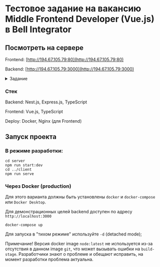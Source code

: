 # Тестовое задание на вакансию Middle Frontend Developer (Vue.js) в Bell Integrator

## Посмотреть на сервере
Frontend: [http://194.67.105.79:80](http://194.67.105.79:80)

Backend: [http://194.67.105.79:3000](http://194.67.105.79:3000)

<details>
<summary>Задание</summary>
Реализация задания должна быть  на TypeScript.

## Задача:
Реализовать web приложение с использованием фреймворка Vue.js, которое совершает
запрос 100 элементов со следующей структурой из любого открытого api:jjjj
```
{
  id,
  name,
  items: [
    {
      id,
      name
    }
  ]
}
```



В приложении должно быть реализовано 2 страницы: главная и история.
**Главная страница** должна состоять из двух колонок:
- В первой колонке отображается список всех элементов, полученных из api и поле текстового ввода. При вводе текста в поле фильтровать отображаемые элементы списка по следующему правилу: показывать только те элементы, у которых введенная пользователем строка входит в поле `name` или в `items.name` и сортировать список элементов по количеству вхождений строки в обратном порядке.
У каждого элемента должна быть кнопка [+] при нажатии на которую элемент списка попадает во вторую колонку и пропадает из первой
- Во второй колонке отображаются "выбранные" элементы списка. У каждого элемента должна быть кнопка [-] при нажатии на которую элемент списка возвращается в первую колонку и пропадает из второй соответственно
- На главной странице так-же присутствуют три кнопки: [история][история добавлений][история удалений]. При нажатии на кнопку должен происходить переход на страницу истории с соответствующим параметром.
**Страница истории** состоит из списка событий перемещения элементов из колонки в колонку на главной странице. Событие должно показывать, какой элемент `{id, name}` был перемещен, какого рода было перемещение (добавление/удаление) и когда (любое отображение времени события)

</details>

### Стек
Backend: Nest.js, Express.js, TypeScript

Frontend: Vue.js, TypeScript

Deploy: Docker, Nginx (для Frontend)

## Запуск проекта

### В режиме разработки:

```
cd server
npm run start:dev
cd ../client
npm run serve
```

### Через Docker (production)

Для этого варианта должны быть установлены `docker` и `docker-compose` или `Docker Desktop`.

Для демонстрационных целей backend доступен по адресу `http://localhost:3000`

```
docker-compose up
```

Для запуска в "тихом режиме" используйте `-d` (detached mode);

Примечание! Версия docker image `node:latest` не используется из-за отсутствия в данном image `git`, что может вызывать ошибки на `build-stage`. Разработчики знают о проблеме и обещают исправить, на момент разработки проблема актуальна. 
